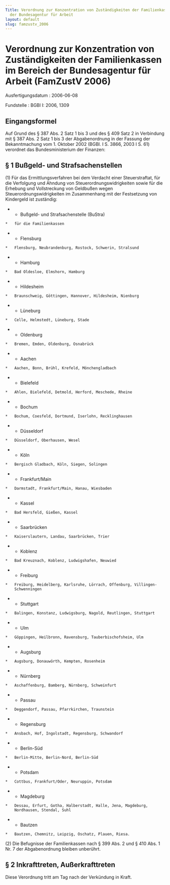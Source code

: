 ```yaml
---
Title: Verordnung zur Konzentration von Zuständigkeiten der Familienkassen im  Bereich
  der Bundesagentur für Arbeit
layout: default
slug: famzustv_2006
---
```


# Verordnung zur Konzentration von Zuständigkeiten der Familienkassen im  Bereich der Bundesagentur für Arbeit (FamZustV 2006)

Ausfertigungsdatum
:   2006-06-08

Fundstelle
:   BGBl I: 2006, 1309



## Eingangsformel

Auf Grund des § 387 Abs. 2 Satz 1 bis 3 und des § 409 Satz 2 in
Verbindung mit § 387 Abs. 2 Satz 1 bis 3 der Abgabenordnung in der
Fassung der Bekanntmachung vom 1. Oktober 2002 (BGBl. I S. 3866, 2003
I S. 61) verordnet das Bundesministerium der Finanzen:


## § 1 Bußgeld- und Strafsachenstellen

(1) Für das Ermittlungsverfahren bei dem Verdacht einer
Steuerstraftat, für die Verfolgung und Ahndung von
Steuerordnungswidrigkeiten sowie für die Erhebung und Vollstreckung
von Geldbußen wegen Steuerordnungswidrigkeiten im Zusammenhang mit der
Festsetzung von Kindergeld ist zuständig:

*    *   Bußgeld- und Strafsachenstelle (BuStra)

    *   für die Familienkassen


*    *   Flensburg

    *   Flensburg, Neubrandenburg, Rostock, Schwerin, Stralsund


*    *   Hamburg

    *   Bad Oldesloe, Elmshorn, Hamburg


*    *   Hildesheim

    *   Braunschweig, Göttingen, Hannover, Hildesheim, Nienburg


*    *   Lüneburg

    *   Celle, Helmstedt, Lüneburg, Stade


*    *   Oldenburg

    *   Bremen, Emden, Oldenburg, Osnabrück


*    *   Aachen

    *   Aachen, Bonn, Brühl, Krefeld, Mönchengladbach


*    *   Bielefeld

    *   Ahlen, Bielefeld, Detmold, Herford, Meschede, Rheine


*    *   Bochum

    *   Bochum, Coesfeld, Dortmund, Iserlohn, Recklinghausen


*    *   Düsseldorf

    *   Düsseldorf, Oberhausen, Wesel


*    *   Köln

    *   Bergisch Gladbach, Köln, Siegen, Solingen


*    *   Frankfurt/Main

    *   Darmstadt, Frankfurt/Main, Hanau, Wiesbaden


*    *   Kassel

    *   Bad Hersfeld, Gießen, Kassel


*    *   Saarbrücken

    *   Kaiserslautern, Landau, Saarbrücken, Trier


*    *   Koblenz

    *   Bad Kreuznach, Koblenz, Ludwigshafen, Neuwied


*    *   Freiburg

    *   Freiburg, Heidelberg, Karlsruhe, Lörrach, Offenburg, Villingen-
        Schwenningen


*    *   Stuttgart

    *   Balingen, Konstanz, Ludwigsburg, Nagold, Reutlingen, Stuttgart


*    *   Ulm

    *   Göppingen, Heilbronn, Ravensburg, Tauberbischofsheim, Ulm


*    *   Augsburg

    *   Augsburg, Donauwörth, Kempten, Rosenheim


*    *   Nürnberg

    *   Aschaffenburg, Bamberg, Nürnberg, Schweinfurt


*    *   Passau

    *   Deggendorf, Passau, Pfarrkirchen, Traunstein


*    *   Regensburg

    *   Ansbach, Hof, Ingolstadt, Regensburg, Schwandorf


*    *   Berlin-Süd

    *   Berlin-Mitte, Berlin-Nord, Berlin-Süd


*    *   Potsdam

    *   Cottbus, Frankfurt/Oder, Neuruppin, Potsdam


*    *   Magdeburg

    *   Dessau, Erfurt, Gotha, Halberstadt, Halle, Jena, Magdeburg,
        Nordhausen, Stendal, Suhl


*    *   Bautzen

    *   Bautzen, Chemnitz, Leipzig, Oschatz, Plauen, Riesa.




(2) Die Befugnisse der Familienkassen nach § 399 Abs. 2 und § 410 Abs.
1 Nr. 7 der Abgabenordnung bleiben unberührt.


## § 2 Inkrafttreten, Außerkrafttreten

Diese Verordnung tritt am Tag nach der Verkündung in Kraft.

